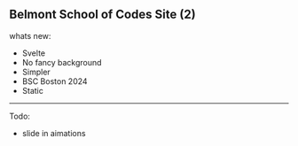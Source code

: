Belmont School of Codes Site (2)
---

whats new:
- Svelte
- No fancy background
- Simpler
- BSC Boston 2024
- Static

---
Todo:
- slide in aimations